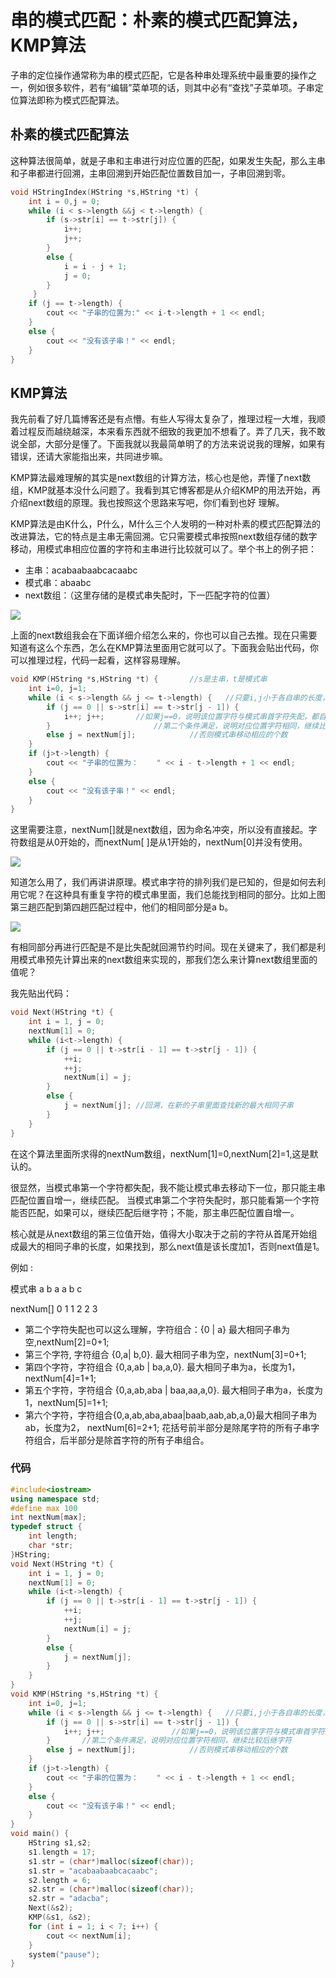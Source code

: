 # 串的模式匹配：朴素的模式匹配算法，KMP算法

子串的定位操作通常称为串的模式匹配，它是各种串处理系统中最重要的操作之一，例如很多软件，若有“编辑”菜单项的话，则其中必有“查找”子菜单项。子串定位算法即称为模式匹配算法。

## 朴素的模式匹配算法
这种算法很简单，就是子串和主串进行对应位置的匹配，如果发生失配，那么主串和子串都进行回溯，主串回溯到开始匹配位置数目加一，子串回溯到零。
```cpp
void HStringIndex(HString *s,HString *t) {                
    int i = 0,j = 0;  
    while (i < s->length &&j < t->length) {  
        if (s->str[i] == t->str[j]) {  
            i++;   
            j++;  
        }  
        else {  
            i = i - j + 1;  
            j = 0;  
        }  
     }  
    if (j == t->length) {  
        cout << "子串的位置为:" << i-t->length + 1 << endl;  
    }  
    else {  
        cout << "没有该子串！" << endl;  
    }  
}  
```

## KMP算法
我先前看了好几篇博客还是有点懵。有些人写得太复杂了，推理过程一大堆，我顺着过程反而越绕越深，本来看东西就不细致的我更加不想看了。弄了几天，我不敢说全部，大部分是懂了。下面我就以我最简单明了的方法来说说我的理解，如果有错误，还请大家能指出来，共同进步嘛。

KMP算法最难理解的其实是next数组的计算方法，核心也是他，弄懂了next数组，KMP就基本没什么问题了。我看到其它博客都是从介绍KMP的用法开始，再介绍next数组的原理。我也按照这个思路来写吧，你们看到也好 理解。

KMP算法是由K什么，P什么，M什么三个人发明的一种对朴素的模式匹配算法的改进算法，它的特点是主串无需回溯。它只需要模式串按照next数组存储的数字移动，用模式串相应位置的字符和主串进行比较就可以了。举个书上的例子把：
- 主串：acabaabaabcacaabc
- 模式串：abaabc
- next数组：（这里存储的是模式串失配时，下一匹配字符的位置）
  
![](Images/KMP_next_array.jpg)

  上面的next数组我会在下面详细介绍怎么来的，你也可以自己去推。现在只需要知道有这么个东西，怎么在KMP算法里面用它就可以了。下面我会贴出代码，你可以推理过程，代码一起看，这样容易理解。

```cpp
void KMP(HString *s,HString *t) {		//s是主串，t是模式串
	int i=0, j=1;
	while (i < s->length && j <= t->length) {	//只要i,j小于各自串的长度，说明它们还没有匹配完
		if (j == 0 || s->str[i] == t->str[j - 1]) {	
			i++; j++;		//如果j==0，说明该位置字符与模式串首字符失配，都自增一。
		}		                //第二个条件满足，说明对应位置字符相同，继续比较后继字符
		else j = nextNum[j];	        //否则模式串移动相应的个数
	}
	if (j>t->length) {			
		cout << "子串的位置为：	" << i - t->length + 1 << endl;
	}
	else {
		cout << "没有该子串！" << endl;
	}
}
```

这里需要注意，nextNum[]就是next数组，因为命名冲突，所以没有直接起。字符数组是从0开始的，而nextNum[ ]是从1开始的，nextNum[0]并没有使用。


![](Images/kmp_step_one.jpg)

知道怎么用了，我们再讲讲原理。模式串字符的排列我们是已知的，但是如何去利用它呢？在这种具有重复字符的模式串里面，我们总能找到相同的部分。比如上图第三趟匹配到第四趟匹配过程中，他们的相同部分是a b。

![](Images/kmp_step_two.jpg)

有相同部分再进行匹配是不是比失配就回溯节约时间。现在关键来了，我们都是利用模式串预先计算出来的next数组来实现的，那我们怎么来计算next数组里面的值呢？

我先贴出代码：
```cpp
void Next(HString *t) {
	int i = 1, j = 0;
	nextNum[1] = 0;
	while (i<t->length) {
		if (j == 0 || t->str[i - 1] == t->str[j - 1]) {
			++i;
			++j;
			nextNum[i] = j;		
		}
		else {
			j = nextNum[j];	//回溯，在新的子串里面查找新的最大相同子串
		}
	}
}
```

在这个算法里面所求得的nextNum数组，nextNum[1]=0,nextNum[2]=1,这是默认的。

很显然，当模式串第一个字符都失配，我不能让模式串去移动下一位，那只能主串匹配位置自增一，继续匹配。
当模式串第二个字符失配时，那只能看第一个字符能否匹配，如果可以，继续匹配后继字符；不能，那主串匹配位置自增一。

核心就是从next数组的第三位值开始，值得大小取决于之前的字符从首尾开始组成最大的相同子串的长度，如果找到，那么next值是该长度加1，否则next值是1。


例如 :   

模式串  a  b  a  a  b  c 

 nextNum[]  0  1  1  2  2  3 
  
- 第二个字符失配也可以这么理解，字符组合：{0 | a}   最大相同子串为空,nextNum[2]=0+1;
- 第三个字符,  字符组合                    {0,a| b,0}.                   最大相同子串为空，nextNum[3]=0+1;
- 第四个字符，字符组合              {0,a,ab | ba,a,0}.              最大相同子串为a，长度为1，nextNum[4]=1+1;
- 第五个字符，字符组合        {0,a,ab,aba | baa,aa,a,0}.       最大相同子串为a，长度为1，nextNum[5]=1+1;
- 第六个字符，字符组合{0,a,ab,aba,abaa|baab,aab,ab,a,0}最大相同子串为ab，长度为2，
  nextNum[6]=2+1;
花括号前半部分是除尾字符的所有子串字符组合，后半部分是除首字符的所有子串组合。
### 代码
```cpp
#include<iostream>
using namespace std;
#define max 100
int nextNum[max];
typedef struct {
	int length;
	char *str;
}HString;
void Next(HString *t) {
	int i = 1, j = 0;
	nextNum[1] = 0;
	while (i<t->length) {
		if (j == 0 || t->str[i - 1] == t->str[j - 1]) {
			++i;
			++j;
			nextNum[i] = j;
		}
		else {
			j = nextNum[j];
		}
	}
}
void KMP(HString *s,HString *t) {
	int i=0, j=1;
	while (i < s->length && j <= t->length) {	//只要i,j小于各自串的长度，说明它们还没有匹配完
		if (j == 0 || s->str[i] == t->str[j - 1]) {	
			i++; j++;				//如果j==0，说明该位置字符与模式串首字符失配，都自增一。
		}		//第二个条件满足，说明对应位置字符相同，继续比较后继字符
		else j = nextNum[j];			//否则模式串移动相应的个数
	}
	if (j>t->length) {			
		cout << "子串的位置为：	" << i - t->length + 1 << endl;
	}
	else {
		cout << "没有该子串！" << endl;
	}
}
void main() {
	HString s1,s2;
	s1.length = 17;
	s1.str = (char*)malloc(sizeof(char));
	s1.str = "acabaabaabcacaabc";
	s2.length = 6;
	s2.str = (char*)malloc(sizeof(char));
	s2.str = "adacba";
	Next(&s2);
	KMP(&s1, &s2);
	for (int i = 1; i < 7; i++) {
		cout << nextNum[i];
	}
	system("pause");
}
```

